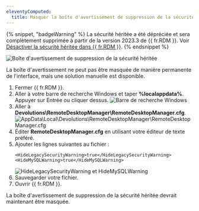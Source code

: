 ```yaml
---
eleventyComputed:
  title: Masquer la boîte d'avertissement de suppression de la sécurité héritée dans {{ fr.RDM }}
---
```

{% snippet, "badgeWarning" %}
La sécurité héritée a été dépréciée et sera complètement supprimée à partir de la version 2023.3 de {{ fr.RDM }}. Voir [Désactiver la sécurité héritée dans {{ fr.RDM }}](/rdm/kb/rdm-windows/how-to-articles/migrate-legacy-security-permissions/).
{% endsnippet %}

![Boîte d'avertissement de suppression de la sécurité héritée](https://cdnweb.devolutions.net/docs/docs_en_kb_KB6055.png)

La boîte d'avertissement ne peut pas être masquée de manière permanente de l'interface, mais une solution manuelle est disponible.
1. Fermer {{ fr.RDM }}.
1. Aller à votre barre de recherche Windows et taper **%localappdata%**. Appuyer sur Entrée ou cliquer dessus.
![Barre de recherche Windows](https://cdnweb.devolutions.net/docs/docs_en_kb_KB6058.png)
1. Aller à **Devolutions\RemoteDesktopManager\RemoteDesktopManager.cfg**.
![AppData\Local\Devolutions\RemoteDesktopManager\RemoteDesktopManager.cfg](https://cdnweb.devolutions.net/docs/docs_en_kb_KB6056.png)
1. Éditer **RemoteDesktopManager.cfg** en utilisant votre éditeur de texte préféré.
1. Ajouter les lignes suivantes au fichier :
   ```
   <HideLegacySecurityWarning>true</HideLegacySecurityWarning>
   <HideMySQLWarning>true</HideMySQLWarning>
   ```
   ![HideLegacySecurityWarning et HideMySQLWarning](https://cdnweb.devolutions.net/docs/docs_en_kb_KB6057.png)
1. Sauvegarder votre fichier.
1. Ouvrir {{ fr.RDM }}.

La boîte d'avertissement de suppression de la sécurité héritée devrait maintenant être masquée.